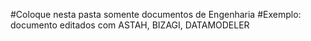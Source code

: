 #Coloque nesta pasta somente documentos de Engenharia
#Exemplo: documento editados com ASTAH, BIZAGI, DATAMODELER
